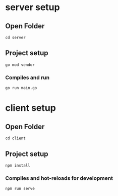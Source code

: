 
# server setup

## Open Folder
```
cd server
```

## Project setup
```
go mod vendor
```

### Compiles and run
```
go run main.go
```

# client setup

## Open Folder
```
cd client
```

## Project setup
```
npm install
```

### Compiles and hot-reloads for development
```
npm run serve
```

